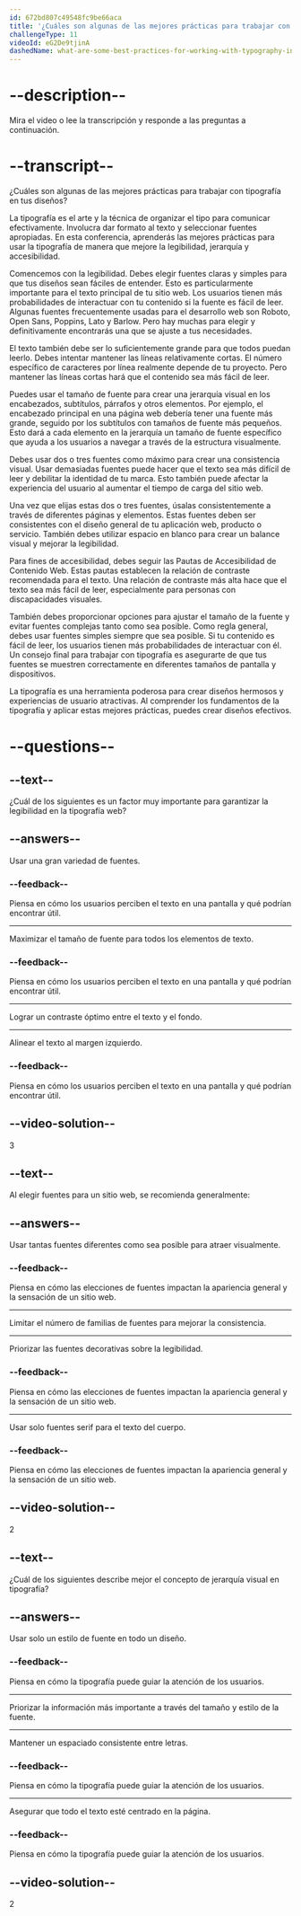 ```yaml
---
id: 672bd807c49548fc9be66aca
title: '¿Cuáles son algunas de las mejores prácticas para trabajar con tipografía en tus diseños?'
challengeType: 11
videoId: eG2De9tjinA
dashedName: what-are-some-best-practices-for-working-with-typography-in-your-designs
---
```


# --description--

Mira el video o lee la transcripción y responde a las preguntas a continuación.

# --transcript--

¿Cuáles son algunas de las mejores prácticas para trabajar con tipografía en tus diseños?

La tipografía es el arte y la técnica de organizar el tipo para comunicar efectivamente. Involucra dar formato al texto y seleccionar fuentes apropiadas. En esta conferencia, aprenderás las mejores prácticas para usar la tipografía de manera que mejore la legibilidad, jerarquía y accesibilidad.

Comencemos con la legibilidad. Debes elegir fuentes claras y simples para que tus diseños sean fáciles de entender. Esto es particularmente importante para el texto principal de tu sitio web. Los usuarios tienen más probabilidades de interactuar con tu contenido si la fuente es fácil de leer. Algunas fuentes frecuentemente usadas para el desarrollo web son Roboto, Open Sans, Poppins, Lato y Barlow. Pero hay muchas para elegir y definitivamente encontrarás una que se ajuste a tus necesidades.

El texto también debe ser lo suficientemente grande para que todos puedan leerlo. Debes intentar mantener las líneas relativamente cortas. El número específico de caracteres por línea realmente depende de tu proyecto. Pero mantener las líneas cortas hará que el contenido sea más fácil de leer.

Puedes usar el tamaño de fuente para crear una jerarquía visual en los encabezados, subtítulos, párrafos y otros elementos. Por ejemplo, el encabezado principal en una página web debería tener una fuente más grande, seguido por los subtítulos con tamaños de fuente más pequeños. Esto dará a cada elemento en la jerarquía un tamaño de fuente específico que ayuda a los usuarios a navegar a través de la estructura visualmente.

Debes usar dos o tres fuentes como máximo para crear una consistencia visual. Usar demasiadas fuentes puede hacer que el texto sea más difícil de leer y debilitar la identidad de tu marca. Esto también puede afectar la experiencia del usuario al aumentar el tiempo de carga del sitio web.

Una vez que elijas estas dos o tres fuentes, úsalas consistentemente a través de diferentes páginas y elementos. Estas fuentes deben ser consistentes con el diseño general de tu aplicación web, producto o servicio. También debes utilizar espacio en blanco para crear un balance visual y mejorar la legibilidad.

Para fines de accesibilidad, debes seguir las Pautas de Accesibilidad de Contenido Web. Estas pautas establecen la relación de contraste recomendada para el texto. Una relación de contraste más alta hace que el texto sea más fácil de leer, especialmente para personas con discapacidades visuales.

También debes proporcionar opciones para ajustar el tamaño de la fuente y evitar fuentes complejas tanto como sea posible. Como regla general, debes usar fuentes simples siempre que sea posible. Si tu contenido es fácil de leer, los usuarios tienen más probabilidades de interactuar con él. Un consejo final para trabajar con tipografía es asegurarte de que tus fuentes se muestren correctamente en diferentes tamaños de pantalla y dispositivos.

La tipografía es una herramienta poderosa para crear diseños hermosos y experiencias de usuario atractivas. Al comprender los fundamentos de la tipografía y aplicar estas mejores prácticas, puedes crear diseños efectivos.

# --questions--

## --text--

¿Cuál de los siguientes es un factor muy importante para garantizar la legibilidad en la tipografía web?

## --answers--

Usar una gran variedad de fuentes.

### --feedback--

Piensa en cómo los usuarios perciben el texto en una pantalla y qué podrían encontrar útil.

---

Maximizar el tamaño de fuente para todos los elementos de texto.

### --feedback--

Piensa en cómo los usuarios perciben el texto en una pantalla y qué podrían encontrar útil.

---

Lograr un contraste óptimo entre el texto y el fondo.

---

Alinear el texto al margen izquierdo.

### --feedback--

Piensa en cómo los usuarios perciben el texto en una pantalla y qué podrían encontrar útil.

## --video-solution--

3

## --text--

Al elegir fuentes para un sitio web, se recomienda generalmente:

## --answers--

Usar tantas fuentes diferentes como sea posible para atraer visualmente.

### --feedback--

Piensa en cómo las elecciones de fuentes impactan la apariencia general y la sensación de un sitio web.

---

Limitar el número de familias de fuentes para mejorar la consistencia.

---

Priorizar las fuentes decorativas sobre la legibilidad.

### --feedback--

Piensa en cómo las elecciones de fuentes impactan la apariencia general y la sensación de un sitio web.

---

Usar solo fuentes serif para el texto del cuerpo.

### --feedback--

Piensa en cómo las elecciones de fuentes impactan la apariencia general y la sensación de un sitio web.

## --video-solution--

2

## --text--

¿Cuál de los siguientes describe mejor el concepto de jerarquía visual en tipografía?

## --answers--

Usar solo un estilo de fuente en todo un diseño.

### --feedback--

Piensa en cómo la tipografía puede guiar la atención de los usuarios.

---

Priorizar la información más importante a través del tamaño y estilo de la fuente.

---

Mantener un espaciado consistente entre letras.

### --feedback--

Piensa en cómo la tipografía puede guiar la atención de los usuarios.

---

Asegurar que todo el texto esté centrado en la página.

### --feedback--

Piensa en cómo la tipografía puede guiar la atención de los usuarios.

## --video-solution--

2
